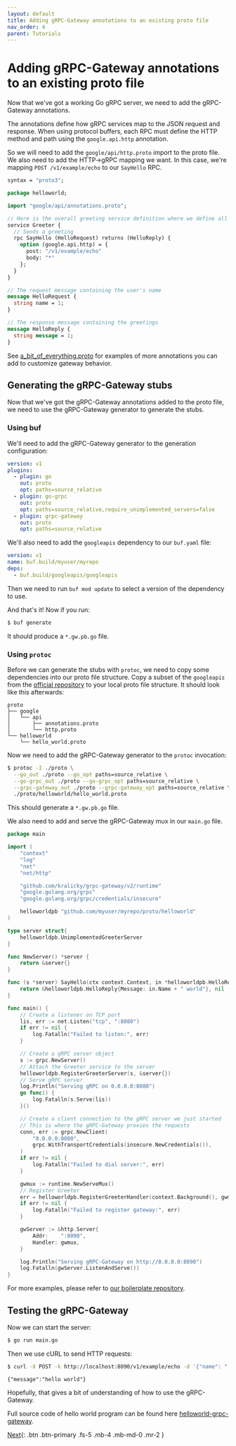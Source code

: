 ```yaml
---
layout: default
title: Adding gRPC-Gateway annotations to an existing proto file
nav_order: 4
parent: Tutorials
---
```


# Adding gRPC-Gateway annotations to an existing proto file

Now that we've got a working Go gRPC server, we need to add the gRPC-Gateway annotations.

The annotations define how gRPC services map to the JSON request and response. When using protocol buffers, each RPC must define the HTTP method and path using the `google.api.http` annotation.

So we will need to add the `google/api/http.proto` import to the proto file. We also need to add the HTTP->gRPC mapping we want. In this case, we're mapping `POST /v1/example/echo` to our `SayHello` RPC.

```protobuf
syntax = "proto3";

package helloworld;

import "google/api/annotations.proto";

// Here is the overall greeting service definition where we define all our endpoints
service Greeter {
  // Sends a greeting
  rpc SayHello (HelloRequest) returns (HelloReply) {
    option (google.api.http) = {
      post: "/v1/example/echo"
      body: "*"
    };
  }
}

// The request message containing the user's name
message HelloRequest {
  string name = 1;
}

// The response message containing the greetings
message HelloReply {
  string message = 1;
}
```

See [a_bit_of_everything.proto](https://github.com/grpc-ecosystem/grpc-gateway/blob/main/examples/internal/proto/examplepb/a_bit_of_everything.proto) for examples of more annotations you can add to customize gateway behavior.

## Generating the gRPC-Gateway stubs

Now that we've got the gRPC-Gateway annotations added to the proto file, we need to use the gRPC-Gateway generator to generate the stubs.

### Using buf

We'll need to add the gRPC-Gateway generator to the generation configuration:

```yaml
version: v1
plugins:
  - plugin: go
    out: proto
    opt: paths=source_relative
  - plugin: go-grpc
    out: proto
    opt: paths=source_relative,require_unimplemented_servers=false
  - plugin: grpc-gateway
    out: proto
    opt: paths=source_relative
```

We'll also need to add the `googleapis` dependency to our `buf.yaml` file:

```yaml
version: v1
name: buf.build/myuser/myrepo
deps:
  - buf.build/googleapis/googleapis
```

Then we need to run `buf mod update` to select a version of the dependency to use.

And that's it! Now if you run:

```sh
$ buf generate
```

It should produce a `*.gw.pb.go` file.

### Using `protoc`

Before we can generate the stubs with `protoc`, we need to copy some dependencies into our proto file structure. Copy a subset of the `googleapis`
from the [official repository](https://github.com/googleapis/googleapis) to your local proto file structure. It should look like this afterwards:

```
proto
├── google
│   └── api
│       ├── annotations.proto
│       └── http.proto
└── helloworld
    └── hello_world.proto
```

Now we need to add the gRPC-Gateway generator to the `protoc` invocation:

```sh
$ protoc -I ./proto \
  --go_out ./proto --go_opt paths=source_relative \
  --go-grpc_out ./proto --go-grpc_opt paths=source_relative \
  --grpc-gateway_out ./proto --grpc-gateway_opt paths=source_relative \
  ./proto/helloworld/hello_world.proto
```

This should generate a `*.gw.pb.go` file.

We also need to add and serve the gRPC-Gateway mux in our `main.go` file.

```go
package main

import (
	"context"
	"log"
	"net"
	"net/http"

	"github.com/kralicky/grpc-gateway/v2/runtime"
	"google.golang.org/grpc"
	"google.golang.org/grpc/credentials/insecure"

	helloworldpb "github.com/myuser/myrepo/proto/helloworld"
)

type server struct{
	helloworldpb.UnimplementedGreeterServer
}

func NewServer() *server {
	return &server{}
}

func (s *server) SayHello(ctx context.Context, in *helloworldpb.HelloRequest) (*helloworldpb.HelloReply, error) {
	return &helloworldpb.HelloReply{Message: in.Name + " world"}, nil
}

func main() {
	// Create a listener on TCP port
	lis, err := net.Listen("tcp", ":8080")
	if err != nil {
		log.Fatalln("Failed to listen:", err)
	}

	// Create a gRPC server object
	s := grpc.NewServer()
	// Attach the Greeter service to the server
	helloworldpb.RegisterGreeterServer(s, &server{})
	// Serve gRPC server
	log.Println("Serving gRPC on 0.0.0.0:8080")
	go func() {
		log.Fatalln(s.Serve(lis))
	}()

	// Create a client connection to the gRPC server we just started
	// This is where the gRPC-Gateway proxies the requests
	conn, err := grpc.NewClient(
		"0.0.0.0:8080",
		grpc.WithTransportCredentials(insecure.NewCredentials()),
	)
	if err != nil {
		log.Fatalln("Failed to dial server:", err)
	}

	gwmux := runtime.NewServeMux()
	// Register Greeter
	err = helloworldpb.RegisterGreeterHandler(context.Background(), gwmux, conn)
	if err != nil {
		log.Fatalln("Failed to register gateway:", err)
	}

	gwServer := &http.Server{
		Addr:    ":8090",
		Handler: gwmux,
	}

	log.Println("Serving gRPC-Gateway on http://0.0.0.0:8090")
	log.Fatalln(gwServer.ListenAndServe())
}
```

For more examples, please refer to [our boilerplate repository](https://github.com/johanbrandhorst/grpc-gateway-boilerplate).

## Testing the gRPC-Gateway

Now we can start the server:

```sh
$ go run main.go
```

Then we use cURL to send HTTP requests:

```sh
$ curl -X POST -k http://localhost:8090/v1/example/echo -d '{"name": " hello"}'
```

```
{"message":"hello world"}
```

Hopefully, that gives a bit of understanding of how to use the gRPC-Gateway.

Full source code of hello world program can be found here [helloworld-grpc-gateway](https://github.com/iamrajiv/helloworld-grpc-gateway).

[Next](learn_more.md){: .btn .btn-primary .fs-5 .mb-4 .mb-md-0 .mr-2 }
